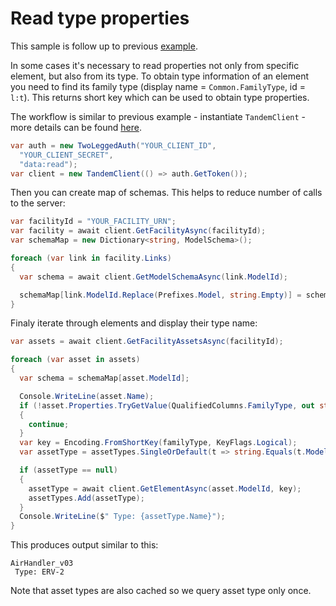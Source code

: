 # Read type properties

This sample is follow up to previous [example](Sample02_ReadAssetProperties.md).

In some cases it's necessary to read properties not only from specific element, but also from its type. To obtain type information of an element you need to find its family type (display name = `Common.FamilyType`, id = `l:t`). This returns short key which can be used to obtain type properties.

The workflow is similar to previous example - instantiate `TandemClient` - more details can be found [here](Sample01_Authentication.md).
```cs
var auth = new TwoLeggedAuth("YOUR_CLIENT_ID",
  "YOUR_CLIENT_SECRET",
  "data:read");
var client = new TandemClient(() => auth.GetToken());
```

Then you can create map of schemas. This helps to reduce number of calls to the server:
```cs
var facilityId = "YOUR_FACILITY_URN";
var facility = await client.GetFacilityAsync(facilityId);
var schemaMap = new Dictionary<string, ModelSchema>();

foreach (var link in facility.Links)
{
  var schema = await client.GetModelSchemaAsync(link.ModelId);

  schemaMap[link.ModelId.Replace(Prefixes.Model, string.Empty)] = schema;
}
```

Finaly iterate through elements and display their type name:
```cs
var assets = await client.GetFacilityAssetsAsync(facilityId);

foreach (var asset in assets)
{
  var schema = schemaMap[asset.ModelId];

  Console.WriteLine(asset.Name);
  if (!asset.Properties.TryGetValue(QualifiedColumns.FamilyType, out string? familyType))
  {
    continue;
  }
  var key = Encoding.FromShortKey(familyType, KeyFlags.Logical);
  var assetType = assetTypes.SingleOrDefault(t => string.Equals(t.ModelId, asset.ModelId) && string.Equals(t.Key, key));

  if (assetType == null)
  {
    assetType = await client.GetElementAsync(asset.ModelId, key);
    assetTypes.Add(assetType);
  }
  Console.WriteLine($" Type: {assetType.Name}");
}
```

This produces output similar to this:
```
AirHandler_v03
 Type: ERV-2
```
Note that asset types are also cached so we query asset type only once.
